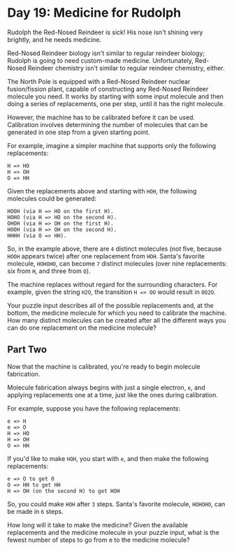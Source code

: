 # Day 19: Medicine for Rudolph

Rudolph the Red-Nosed Reindeer is sick! His nose isn't shining very brightly,
and he needs medicine.

Red-Nosed Reindeer biology isn't similar to regular reindeer biology; Rudolph is
going to need custom-made medicine. Unfortunately, Red-Nosed Reindeer chemistry
isn't similar to regular reindeer chemistry, either.

The North Pole is equipped with a Red-Nosed Reindeer nuclear fusion/fission
plant, capable of constructing any Red-Nosed Reindeer molecule you need. It
works by starting with some input molecule and then doing a series of
replacements, one per step, until it has the right molecule.

However, the machine has to be calibrated before it can be used. Calibration
involves determining the number of molecules that can be generated in one step
from a given starting point.

For example, imagine a simpler machine that supports only the following
replacements:

```
H => HO
H => OH
O => HH
```

Given the replacements above and starting with `HOH`, the following molecules
could be generated:

```
HOOH (via H => HO on the first H).
HOHO (via H => HO on the second H).
OHOH (via H => OH on the first H).
HOOH (via H => OH on the second H).
HHHH (via O => HH).
```

So, in the example above, there are `4` distinct molecules (not five, because
`HOOH` appears twice) after one replacement from `HOH`. Santa's favorite
molecule, `HOHOHO`, can become `7` distinct molecules (over nine replacements:
six from `H`, and three from `O`).

The machine replaces without regard for the surrounding characters. For example,
given the string `H2O`, the transition `H => OO` would result in `OO2O`.

Your puzzle input describes all of the possible replacements and, at the bottom,
the medicine molecule for which you need to calibrate the machine. How many
distinct molecules can be created after all the different ways you can do one
replacement on the medicine molecule?

## Part Two

Now that the machine is calibrated, you're ready to begin molecule fabrication.

Molecule fabrication always begins with just a single electron, `e`, and
applying replacements one at a time, just like the ones during calibration.

For example, suppose you have the following replacements:

```
e => H
e => O
H => HO
H => OH
O => HH
```

If you'd like to make `HOH`, you start with `e`, and then make the following
replacements:

```
e => O to get O
O => HH to get HH
H => OH (on the second H) to get HOH
```

So, you could make `HOH` after `3` steps. Santa's favorite molecule, `HOHOHO`,
can be made in `6` steps.

How long will it take to make the medicine? Given the available replacements and
the medicine molecule in your puzzle input, what is the fewest number of steps
to go from e to the medicine molecule?
